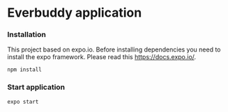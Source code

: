 # Everbuddy application

### Installation

This project based on expo.io. Before installing dependencies you need to install the expo framework. 
Please read this https://docs.expo.io/.

```
npm install
```


### Start application

```
expo start
```

